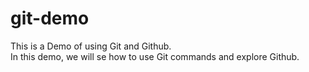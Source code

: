 # git-demo
This is a Demo of using Git  and Github.
<br>
In this demo, we will se how to use Git commands and explore Github.
